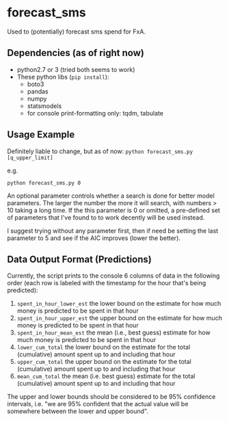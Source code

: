 # forecast_sms

Used to (potentially) forecast sms spend for FxA.

## Dependencies (as of right now)
* python2.7 or 3 (tried both seems to work)
* These python libs (`pip install`):
  * boto3
  * pandas
  * numpy
  * statsmodels
  * for console print-formatting only: tqdm, tabulate

## Usage Example
Definitely liable to change, but as of now:
`python forecast_sms.py [q_upper_limit]`

e.g.

`python forecast_sms.py 0`

An optional parameter controls whether a search is done for better model parameters. The larger the number the more it will search, with numbers > 10 taking a long time. If the this parameter is 0 or omitted, a pre-defined set of parameters that I've found to to work decently will be used instead.

I suggest trying without any parameter first, then if need be setting the last parameter to 5 and see if the AIC improves (lower the better).

## Data Output Format (Predictions)

Currently, the script prints to the console 6 columns of data in the following order (each row is labeled with the timestamp for the hour that's being predicted):

1. `spent_in_hour_lower_est` the lower bound on the estimate for how much money is predicted to be spent in that hour
2. `spent_in_hour_upper_est` the upper bound on the estimate for how much money is predicted to be spent in that hour
3. `spent_in_hour_mean_est` the mean (i.e., best guess) estimate for how much money is predicted to be spent in that hour
4. `lower_cum_total` the lower bound on the estimate for the total (cumulative) amount spent up to and including that hour
5. `upper_cum_total` the upper bound on the estimate for the total (cumulative) amount spent up to and including that hour
6. `mean_cum_total` the mean (i.e. best guess) estimate for the total (cumulative) amount spent up to and including that hour

The upper and lower bounds should be considered to be 95% confidence intervals, i.e. "we are 95% confident that the actual value will be somewhere between the lower and upper bound".
